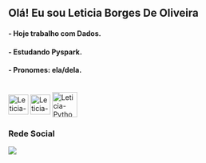 ## Olá! Eu sou Leticia Borges De Oliveira
#### - Hoje trabalho com Dados.
#### - Estudando Pyspark.
#### - Pronomes: ela/dela.

<div style="display: inline_block"><br>
    <img align="center" alt="Leticia-Python" height="40" width="40" src="https://cdn.jsdelivr.net/gh/devicons/devicon/icons/python/python-original.svg" />
    <img align="center" alt="Leticia-Python" height="40" width="40" src="https://cdn.jsdelivr.net/gh/devicons/devicon/icons/mysql/mysql-original.svg" />
    <img align="center" alt="Leticia-Python" height="50" width="50" src="https://cdn.jsdelivr.net/gh/devicons/devicon/icons/microsoftsqlserver/microsoftsqlserver-plain.svg" />
</div>

### Rede Social

<div>
    <a href="https://www.linkedin.com/in/leticiaborgesdb/" target="_blank"><img src="https://img.shields.io/badge/LinkedIn-0077B5?style=for-the-badge&logo=linkedin&logoColor=white" target="_blank"></a> 
</div>
